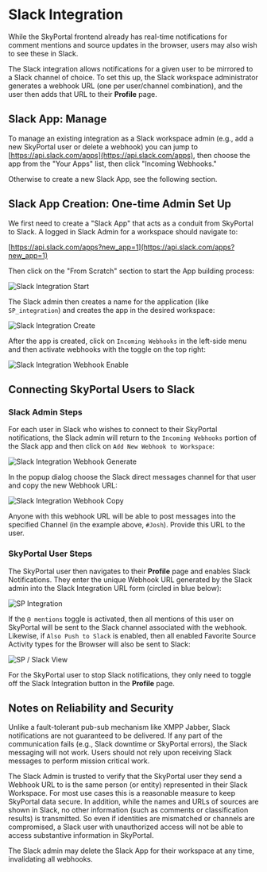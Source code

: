 # Slack Integration

While the SkyPortal frontend already has real-time notifications for comment mentions and source updates in the browser, users may also wish to see these in Slack.

The Slack integration allows notifications for a given user to be mirrored to a Slack channel of choice. To set this up, the Slack workspace administrator generates a webhook URL (one per user/channel combination), and the user then adds that URL to their **Profile** page.

## Slack App: Manage

To manage an existing integration as a Slack workspace admin (e.g., add a new SkyPortal user or delete a webhook) you can jump to [https://api.slack.com/apps](https://api.slack.com/apps), then choose the app from the "Your Apps" list, then click "Incoming Webhooks."

Otherwise to create a new Slack App, see the following section.

## Slack App Creation: One-time Admin Set Up


We first need to create a "Slack App" that acts as a conduit from SkyPortal to Slack. A logged in Slack Admin for a workspace should navigate to:

[https://api.slack.com/apps?new_app=1](https://api.slack.com/apps?new_app=1)

Then click on the "From Scratch" section to start the App building process:

![Slack Integration Start](images/slack_integration_5.png)

The Slack admin then creates a name for the application (like `SP_integration`) and creates the app in the desired workspace:

![Slack Integration Create](images/slack_integration_6.png)

After the app is created, click on `Incoming Webhooks` in the left-side menu and then activate webhooks with the toggle on the top right:

![Slack Integration Webhook Enable](images/slack_integration_7.png)


## Connecting SkyPortal Users to Slack

### Slack Admin Steps

For each user in Slack who wishes to connect to their SkyPortal notifications, the Slack admin will return to the `Incoming Webhooks` portion of the Slack app and then click on `Add New Webhook to Workspace`:

![Slack Integration Webhook Generate](images/slack_integration_8.png)

In the popup dialog choose the Slack direct messages channel for that user and copy the new Webhook URL:

![Slack Integration Webhook Copy](images/slack_integration_9.png)

Anyone with this webhook URL will be able to post messages into the specified Channel (in the example above, `#Josh`). Provide this URL to the user.

### SkyPortal User Steps

The SkyPortal user then navigates to their **Profile** page and enables Slack Notifications. They enter the unique Webhook URL generated by the Slack admin into the Slack Integration URL form (circled in blue below):

![SP Integration](images/slack_integration_10.png)

If the `@ mentions` toggle is activated, then all mentions of this user on SkyPortal will be sent to the Slack channel associated with the webhook. Likewise, if `Also Push to Slack` is enabled, then all enabled Favorite Source Activity types for the Browser will also be sent to Slack:

![SP / Slack View](images/slack_integration_11.png)

For the SkyPortal user to stop Slack notifications, they only need to toggle off the Slack Integration button in the **Profile** page.


## Notes on Reliability and Security

Unlike a fault-tolerant pub-sub mechanism like XMPP Jabber, Slack notifications are not guaranteed to be delivered. If any part of the communication fails (e.g., Slack downtime or SkyPortal errors), the Slack messaging will not work. Users should not rely upon receiving Slack messages to perform mission critical work.

The Slack Admin is trusted to verify that the SkyPortal user they send a Webhook URL to is the same person (or entity) represented in their Slack Workspace.  For most use cases this is a reasonable measure to keep SkyPortal data secure. In addition, while the names and URLs of sources are shown in Slack, no other information (such as comments or classification results) is transmitted. So even if identities are mismatched or channels are compromised, a Slack user with unauthorized access will not be able to access substantive information in SkyPortal.

The Slack admin may delete the Slack App for their workspace at any time, invalidating all webhooks.
